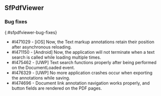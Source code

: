 ## SfPdfViewer

### Bug fixes
{:#sfpdfviewer-bug-fixes}

* \#I471029 - [iOS] Now, the Text markup annotations retain their position after asynchronous reloading.
* \#I471150 - [Android] Now, the application will not terminate when a text search is called while loading multiple times.
* \#I475462 - [UWP] Text search functions properly after being performed on the DocumentLoaded event.
* \#I476329 - [UWP] No more application crashes occur when exporting the annotations while saving.
* \#I474696 - Document link annotation navigation works properly, and button fields are rendered on the PDF pages.